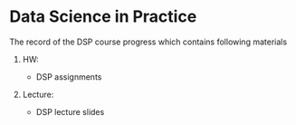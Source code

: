 # Data Science in Practice
The record of the DSP course progress which contains following materials

1. HW:
    - DSP assignments

2. Lecture:
    - DSP lecture slides
